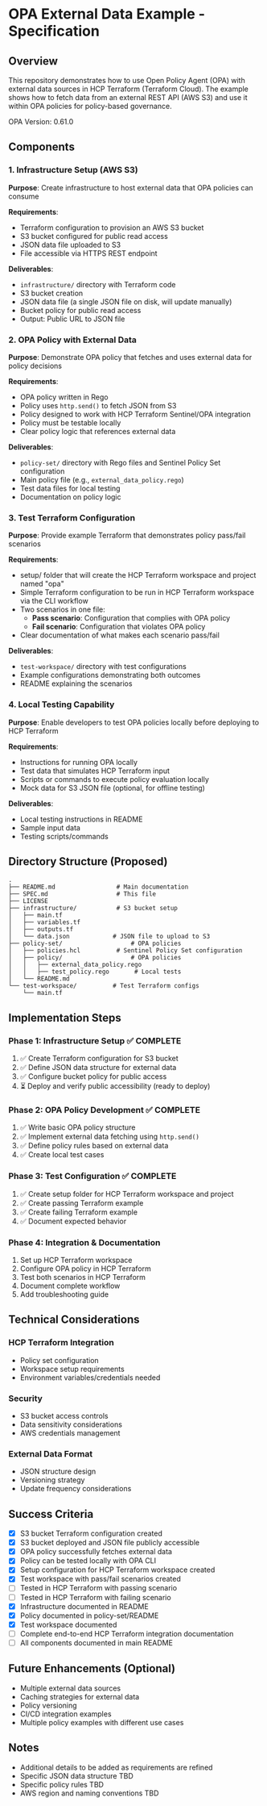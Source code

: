 # OPA External Data Example - Specification

## Overview

This repository demonstrates how to use Open Policy Agent (OPA) with external data sources in HCP Terraform (Terraform Cloud). The example shows how to fetch data from an external REST API (AWS S3) and use it within OPA policies for policy-based governance.

OPA Version: 0.61.0

## Components

### 1. Infrastructure Setup (AWS S3)

**Purpose**: Create infrastructure to host external data that OPA policies can consume

**Requirements**:

- Terraform configuration to provision an AWS S3 bucket
- S3 bucket configured for public read access
- JSON data file uploaded to S3
- File accessible via HTTPS REST endpoint

**Deliverables**:

- `infrastructure/` directory with Terraform code
- S3 bucket creation
- JSON data file (a single JSON file on disk, will update manually)
- Bucket policy for public read access
- Output: Public URL to JSON file

### 2. OPA Policy with External Data

**Purpose**: Demonstrate OPA policy that fetches and uses external data for policy decisions

**Requirements**:

- OPA policy written in Rego
- Policy uses `http.send()` to fetch JSON from S3
- Policy designed to work with HCP Terraform Sentinel/OPA integration
- Policy must be testable locally
- Clear policy logic that references external data

**Deliverables**:

- `policy-set/` directory with Rego files and Sentinel Policy Set configuration
- Main policy file (e.g., `external_data_policy.rego`)
- Test data files for local testing
- Documentation on policy logic

### 3. Test Terraform Configuration

**Purpose**: Provide example Terraform that demonstrates policy pass/fail scenarios

**Requirements**:

- setup/ folder that will create the HCP Terraform workspace and project named "opa"
- Simple Terraform configuration to be run in HCP Terraform workspace via the CLI workflow
- Two scenarios in one file:
  - **Pass scenario**: Configuration that complies with OPA policy
  - **Fail scenario**: Configuration that violates OPA policy
- Clear documentation of what makes each scenario pass/fail

**Deliverables**:

- `test-workspace/` directory with test configurations
- Example configurations demonstrating both outcomes
- README explaining the scenarios

### 4. Local Testing Capability

**Purpose**: Enable developers to test OPA policies locally before deploying to HCP Terraform

**Requirements**:

- Instructions for running OPA locally
- Test data that simulates HCP Terraform input
- Scripts or commands to execute policy evaluation locally
- Mock data for S3 JSON file (optional, for offline testing)

**Deliverables**:

- Local testing instructions in README
- Sample input data
- Testing scripts/commands

## Directory Structure (Proposed)

```
.
├── README.md                 # Main documentation
├── SPEC.md                   # This file
├── LICENSE
├── infrastructure/           # S3 bucket setup
│   ├── main.tf
│   ├── variables.tf
│   ├── outputs.tf
│   └── data.json            # JSON file to upload to S3
├── policy-set/                   # OPA policies
│   ├── policies.hcl          # Sentinel Policy Set configuration
│   ├── policy/                   # OPA policies
│   │   ├── external_data_policy.rego
│   │   ├── test_policy.rego       # Local tests
│   └── README.md
└── test-workspace/          # Test Terraform configs
    └── main.tf
```

## Implementation Steps

### Phase 1: Infrastructure Setup ✅ COMPLETE

1. ✅ Create Terraform configuration for S3 bucket
2. ✅ Define JSON data structure for external data
3. ✅ Configure bucket policy for public access
4. ⏳ Deploy and verify public accessibility (ready to deploy)

### Phase 2: OPA Policy Development ✅ COMPLETE

1. ✅ Write basic OPA policy structure
2. ✅ Implement external data fetching using `http.send()`
3. ✅ Define policy rules based on external data
4. ✅ Create local test cases

### Phase 3: Test Configuration ✅ COMPLETE

1. ✅ Create setup folder for HCP Terraform workspace and project
2. ✅ Create passing Terraform example
3. ✅ Create failing Terraform example
4. ✅ Document expected behavior

### Phase 4: Integration & Documentation

1. Set up HCP Terraform workspace
2. Configure OPA policy in HCP Terraform
3. Test both scenarios in HCP Terraform
4. Document complete workflow
5. Add troubleshooting guide

## Technical Considerations

### HCP Terraform Integration

- Policy set configuration
- Workspace setup requirements
- Environment variables/credentials needed

### Security

- S3 bucket access controls
- Data sensitivity considerations
- AWS credentials management

### External Data Format

- JSON structure design
- Versioning strategy
- Update frequency considerations

## Success Criteria

- [x] S3 bucket Terraform configuration created
- [x] S3 bucket deployed and JSON file publicly accessible
- [x] OPA policy successfully fetches external data
- [x] Policy can be tested locally with OPA CLI
- [x] Setup configuration for HCP Terraform workspace created
- [x] Test workspace with pass/fail scenarios created
- [ ] Tested in HCP Terraform with passing scenario
- [ ] Tested in HCP Terraform with failing scenario
- [x] Infrastructure documented in README
- [x] Policy documented in policy-set/README
- [x] Test workspace documented
- [ ] Complete end-to-end HCP Terraform integration documentation
- [ ] All components documented in main README

## Future Enhancements (Optional)

- Multiple external data sources
- Caching strategies for external data
- Policy versioning
- CI/CD integration examples
- Multiple policy examples with different use cases

## Notes

- Additional details to be added as requirements are refined
- Specific JSON data structure TBD
- Specific policy rules TBD
- AWS region and naming conventions TBD
